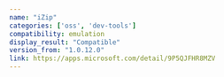 ```yaml
---
name: "iZip"
categories: ['oss', 'dev-tools']
compatibility: emulation
display_result: "Compatible"
version_from: "1.0.12.0"
link: https://apps.microsoft.com/detail/9P5QJFHR8MZV
---
```

